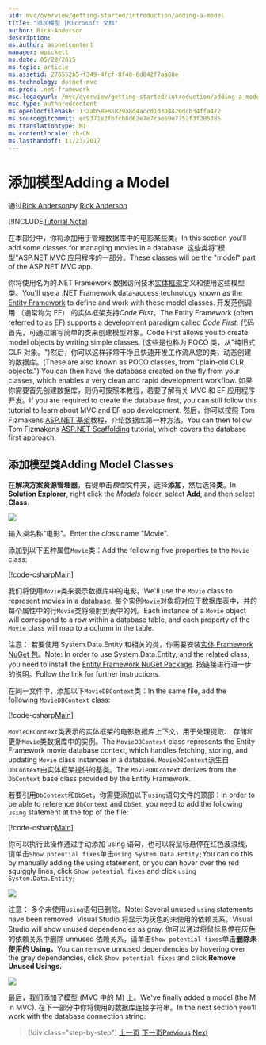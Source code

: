 ```yaml
---
uid: mvc/overview/getting-started/introduction/adding-a-model
title: "添加模型 |Microsoft 文档"
author: Rick-Anderson
description: 
ms.author: aspnetcontent
manager: wpickett
ms.date: 05/28/2015
ms.topic: article
ms.assetid: 276552b5-f349-4fcf-8f40-6d042f7aa88e
ms.technology: dotnet-mvc
ms.prod: .net-framework
msc.legacyurl: /mvc/overview/getting-started/introduction/adding-a-model
msc.type: authoredcontent
ms.openlocfilehash: 13aab58e86829a8d4accd1d304420dcb34ffa472
ms.sourcegitcommit: ec9371e2fbfcb8d62e7e7cae69e7752f3f205385
ms.translationtype: MT
ms.contentlocale: zh-CN
ms.lasthandoff: 11/23/2017
---
```

<a name="adding-a-model"></a><span data-ttu-id="255b2-102">添加模型</span><span class="sxs-lookup"><span data-stu-id="255b2-102">Adding a Model</span></span>
====================
<span data-ttu-id="255b2-103">通过[Rick Anderson](https://github.com/Rick-Anderson)</span><span class="sxs-lookup"><span data-stu-id="255b2-103">by [Rick Anderson](https://github.com/Rick-Anderson)</span></span>

[!INCLUDE[Tutorial Note](sample/code-location.md)]

<span data-ttu-id="255b2-104">在本部分中，你将添加用于管理数据库中的电影某些类。</span><span class="sxs-lookup"><span data-stu-id="255b2-104">In this section you'll add some classes for managing movies in a database.</span></span> <span data-ttu-id="255b2-105">这些类将&quot;模型&quot;ASP.NET MVC 应用程序的一部分。</span><span class="sxs-lookup"><span data-stu-id="255b2-105">These classes will be the &quot;model&quot; part of the ASP.NET MVC app.</span></span>

<span data-ttu-id="255b2-106">你将使用名为的.NET Framework 数据访问技术[实体框架](https://docs.microsoft.com/ef/)定义和使用这些模型类。</span><span class="sxs-lookup"><span data-stu-id="255b2-106">You'll use a .NET Framework data-access technology known as the [Entity Framework](https://docs.microsoft.com/ef/) to define and work with these model classes.</span></span> <span data-ttu-id="255b2-107">开发范例调用 （通常称为 EF） 的实体框架支持*Code First*。</span><span class="sxs-lookup"><span data-stu-id="255b2-107">The Entity Framework (often referred to as EF) supports a development paradigm called *Code First*.</span></span> <span data-ttu-id="255b2-108">代码首先，可通过编写简单的类来创建模型对象。</span><span class="sxs-lookup"><span data-stu-id="255b2-108">Code First allows you to create model objects by writing simple classes.</span></span> <span data-ttu-id="255b2-109">(这些是也称为 POCO 类，从&quot;纯旧式 CLR 对象。&quot;)然后，你可以这样非常干净且快速开发工作流从您的类，动态创建的数据库。</span><span class="sxs-lookup"><span data-stu-id="255b2-109">(These are also known as POCO classes, from &quot;plain-old CLR objects.&quot;) You can then have the database created on the fly from your classes, which enables a very clean and rapid development workflow.</span></span> <span data-ttu-id="255b2-110">如果你需要首先创建数据库，则仍可按照本教程，若要了解有关 MVC 和 EF 应用程序开发。</span><span class="sxs-lookup"><span data-stu-id="255b2-110">If you are required to create the database first, you can still follow this tutorial to learn about MVC and EF app development.</span></span> <span data-ttu-id="255b2-111">然后，你可以按照 Tom Fizmakens [ASP.NET 基架](xref:visual-studio/overview/2013/aspnet-scaffolding-overview)教程，介绍数据库第一种方法。</span><span class="sxs-lookup"><span data-stu-id="255b2-111">You can then follow Tom Fizmakens [ASP.NET Scaffolding](xref:visual-studio/overview/2013/aspnet-scaffolding-overview) tutorial, which covers the database first approach.</span></span>

## <a name="adding-model-classes"></a><span data-ttu-id="255b2-112">添加模型类</span><span class="sxs-lookup"><span data-stu-id="255b2-112">Adding Model Classes</span></span>

<span data-ttu-id="255b2-113">在**解决方案资源管理器**，右键单击*模型*文件夹，选择**添加**，然后选择**类**。</span><span class="sxs-lookup"><span data-stu-id="255b2-113">In **Solution Explorer**, right click the *Models* folder, select **Add**, and then select **Class**.</span></span>

![](adding-a-model/_static/image1.png)

<span data-ttu-id="255b2-114">输入*类*名称&quot;电影&quot;。</span><span class="sxs-lookup"><span data-stu-id="255b2-114">Enter the *class* name &quot;Movie&quot;.</span></span>

<span data-ttu-id="255b2-115">添加到以下五种属性`Movie`类：</span><span class="sxs-lookup"><span data-stu-id="255b2-115">Add the following five properties to the `Movie` class:</span></span>

[!code-csharp[Main](adding-a-model/samples/sample1.cs)]

<span data-ttu-id="255b2-116">我们将使用`Movie`类来表示数据库中的电影。</span><span class="sxs-lookup"><span data-stu-id="255b2-116">We'll use the `Movie` class to represent movies in a database.</span></span> <span data-ttu-id="255b2-117">每个实例`Movie`对象将对应于数据库表中，并的每个属性中的行`Movie`类将映射到表中的列。</span><span class="sxs-lookup"><span data-stu-id="255b2-117">Each instance of a `Movie` object will correspond to a row within a database table, and each property of the `Movie` class will map to a column in the table.</span></span>

<span data-ttu-id="255b2-118">注意： 若要使用 System.Data.Entity 和相关的类，你需要安装[实体 Framework NuGet 包](https://www.nuget.org/packages/EntityFramework/)。</span><span class="sxs-lookup"><span data-stu-id="255b2-118">Note: In order to use System.Data.Entity, and the related class, you need to install the [Entity Framework NuGet Package](https://www.nuget.org/packages/EntityFramework/).</span></span> <span data-ttu-id="255b2-119">按链接进行进一步的说明。</span><span class="sxs-lookup"><span data-stu-id="255b2-119">Follow the link for further instructions.</span></span>

<span data-ttu-id="255b2-120">在同一文件中，添加以下`MovieDBContext`类：</span><span class="sxs-lookup"><span data-stu-id="255b2-120">In the same file, add the following `MovieDBContext` class:</span></span>

[!code-csharp[Main](adding-a-model/samples/sample2.cs?highlight=2,15-18)]

<span data-ttu-id="255b2-121">`MovieDBContext`类表示的实体框架的电影数据库上下文，用于处理提取、 存储和更新`Movie`类数据库中的实例。</span><span class="sxs-lookup"><span data-stu-id="255b2-121">The `MovieDBContext` class represents the Entity Framework movie database context, which handles fetching, storing, and updating `Movie` class instances in a database.</span></span> <span data-ttu-id="255b2-122">`MovieDBContext`派生自`DbContext`由实体框架提供的基类。</span><span class="sxs-lookup"><span data-stu-id="255b2-122">The `MovieDBContext` derives from the `DbContext` base class provided by the Entity Framework.</span></span>

<span data-ttu-id="255b2-123">若要引用`DbContext`和`DbSet`，你需要添加以下`using`语句文件的顶部：</span><span class="sxs-lookup"><span data-stu-id="255b2-123">In order to be able to reference `DbContext` and `DbSet`, you need to add the following `using` statement at the top of the file:</span></span>

[!code-csharp[Main](adding-a-model/samples/sample3.cs)]

<span data-ttu-id="255b2-124">你可以执行此操作通过手动添加 using 语句，也可以将鼠标悬停在红色波浪线，请单击`Show potential fixes`单击`using System.Data.Entity;`</span><span class="sxs-lookup"><span data-stu-id="255b2-124">You can do this by manually adding the using statement, or you can hover over the red squiggly lines, click `Show potential fixes` and click `using System.Data.Entity;`</span></span>

![](adding-a-model/_static/image2.png)

<span data-ttu-id="255b2-125">注意： 多个未使用`using`语句已删除。</span><span class="sxs-lookup"><span data-stu-id="255b2-125">Note: Several unused `using` statements have been removed.</span></span> <span data-ttu-id="255b2-126">Visual Studio 将显示为灰色的未使用的依赖关系。</span><span class="sxs-lookup"><span data-stu-id="255b2-126">Visual Studio will show unused dependencies as gray.</span></span> <span data-ttu-id="255b2-127">你可以通过将鼠标悬停在灰色的依赖关系中删除 unnused 依赖关系，请单击`Show potential fixes`单击**删除未使用的 Using。**</span><span class="sxs-lookup"><span data-stu-id="255b2-127">You can remove unnused dependencies by hovering over the gray dependencies, click `Show potential fixes` and click **Remove Unused Usings.**</span></span>

![](adding-a-model/_static/image3.png)

<span data-ttu-id="255b2-128">最后，我们添加了模型 (MVC 中的 M) 上。</span><span class="sxs-lookup"><span data-stu-id="255b2-128">We've finally added a model (the M in MVC).</span></span> <span data-ttu-id="255b2-129">在下一部分中你将使用的数据库连接字符串。</span><span class="sxs-lookup"><span data-stu-id="255b2-129">In the next section you'll work with the database connection string.</span></span>

>[!div class="step-by-step"]
<span data-ttu-id="255b2-130">[上一页](adding-a-view.md)
[下一页](creating-a-connection-string.md)</span><span class="sxs-lookup"><span data-stu-id="255b2-130">[Previous](adding-a-view.md)
[Next](creating-a-connection-string.md)</span></span>
